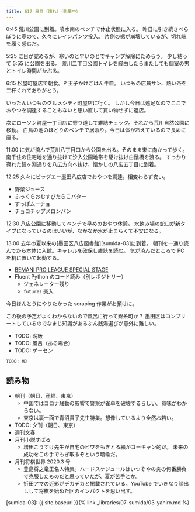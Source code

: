 ```yaml
---
title: 617 日目（晴れ）（執筆中）
---
```


0:45 荒川公園に到着。噴水南のベンチで休止状態に入る。
昨日に引き続きべらぼうに寒ので、久々にレインパンツ投入。
片側の裾が崩壊しているが、切れ端を履く感じだ。

5:25 に目が覚めるが、寒いのと早いのとでキャンプ解除にためらう。
少し粘って 5:55 に公園を出る。
荒川二丁目公園トイレを経由したらまたしても個室の男とトイレ時間がかぶる。

6:15 松屋町屋店で朝食。P 玉子かけごはん牛皿。
いつもの店員サン、熱い茶を二杯くれてありがとう。

いったんいつものグルメシティ町屋店に行く。
しかし今日は遠足なのでここでおやつを調達することもないと思い直して買い物せずに退店。

次にローソン町屋一丁目店に寄り道して雑誌チェック。それから荒川自然公園に移動。
白鳥の池のほとりのベンチで居眠り。今日は体が冷えているので長めに座る。

11:00 に気が済んで荒川八丁目口から公園を出る。そのまま東に向かって歩く。
南千住の住宅地を通り抜けて汐入公園地帯を駆け抜け白鬚橋を渡る。
すっかり寂れた鐘ヶ淵通りを八広方向へ抜け、懐かしの八広五丁目に到着。

12:25 久々にビッグエー墨田八広店でおやつを調達。相変わらず安い。

* 野菜ジュース
* ふっくらおむすびたらこバター
* すっぱムーチョ
* チョコチップメロンパン

12:30 八広公園に移動してベンチで早めのおやつ休憩。
水飲み場の蛇口が新タイプになっているのはいいが、なかなか水が止まらくて不安になる。

13:00 去年の夏以来の[墨田区八広図書館][sumida-03]に到着。
朝刊を一通り読んでから本体に入館。キャレルを確保し雑誌を読む。
気が済んだところで PC を机に置いて起動する。

* [BEMANI PRO LEAGUE SPECIAL STAGE](https://www.youtube.com/watch?v=p5DEYAqY12k)
* Fluent Python のコード読み（別レポジトリー）
  * ジェネレーター残り
  * `futures` 突入

今日ほんとうにやりたかった scraping 作業がお預けに。

この後の予定がよくわからないので風呂に行って錦糸町か？
墨田区はコンプリートしているのでなまじ知識があるぶん銭湯選びが意外に難しい。

* TODO: 晩飯
* TODO: 風呂（ある場合）
* TODO: ゲーセン

```text
TODO: MJ
```

## 読み物

* 朝刊（朝日、産経、東京）
  * 中国ではコロナ騒動の影響で警察が雀卓を破壊するらしい。意味がわからない。
  * 東京は裏一面で青沼貴子先生特集。想像しているより全然お若い。
* TODO: 夕刊（朝日、東京）
* 週刊文春
* 月刊小説すばる
  * 増田こうすけ先生が自宅のビワをもぎとる絵がゴーギャン的だ。
    未来の成功をこの手でもぎ取るぞという暗喩だ。
* 月刊将棋世界 2020.3 号
  * 豊島将之竜王名人特集。ハードスケジュールはいつぞやの炎の何番勝負で克服したものだと思っていたが、夏が苦手とか。
  * 折田アマの近影がデカデカと掲載されている。YouTube でいきなり顔出しして将棋を始めた回のインパクトを思い出す。

[sumida-03]: {{ site.baseurl }}{% link _libraries/07-sumida/03-yahiro.md %}
